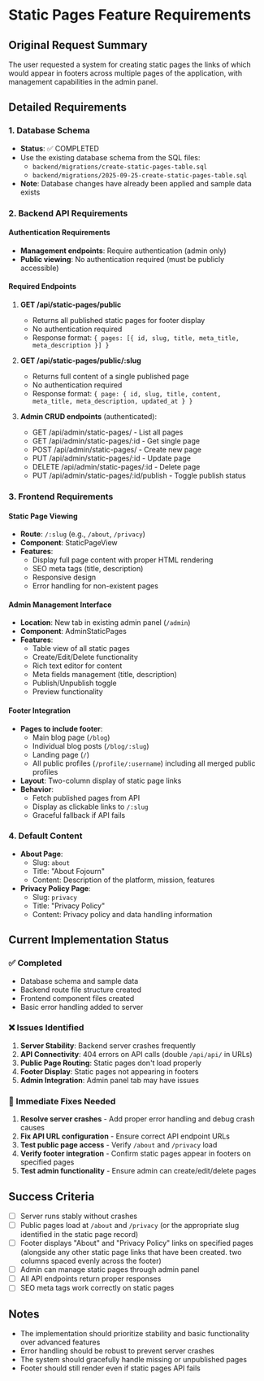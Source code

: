 # Static Pages Feature Requirements

## Original Request Summary

The user requested a system for creating static pages the links of which would appear in footers across multiple pages of the application, with management capabilities in the admin panel.

## Detailed Requirements

### 1. Database Schema
- **Status**: ✅ COMPLETED
- Use the existing database schema from the SQL files:
  - `backend/migrations/create-static-pages-table.sql`
  - `backend/migrations/2025-09-25-create-static-pages-table.sql`
- **Note**: Database changes have already been applied and sample data exists

### 2. Backend API Requirements

#### Authentication Requirements
- **Management endpoints**: Require authentication (admin only)
- **Public viewing**: No authentication required (must be publicly accessible)

#### Required Endpoints
1. **GET /api/static-pages/public**
   - Returns all published static pages for footer display
   - No authentication required
   - Response format: `{ pages: [{ id, slug, title, meta_title, meta_description }] }`

2. **GET /api/static-pages/public/:slug**
   - Returns full content of a single published page
   - No authentication required
   - Response format: `{ page: { id, slug, title, content, meta_title, meta_description, updated_at } }`

3. **Admin CRUD endpoints** (authenticated):
   - GET /api/admin/static-pages/ - List all pages
   - GET /api/admin/static-pages/:id - Get single page
   - POST /api/admin/static-pages/ - Create new page
   - PUT /api/admin/static-pages/:id - Update page
   - DELETE /api/admin/static-pages/:id - Delete page
   - PUT /api/admin/static-pages/:id/publish - Toggle publish status

### 3. Frontend Requirements

#### Static Page Viewing
- **Route**: `/:slug` (e.g., `/about`, `/privacy`)
- **Component**: StaticPageView
- **Features**:
  - Display full page content with proper HTML rendering
  - SEO meta tags (title, description)
  - Responsive design
  - Error handling for non-existent pages

#### Admin Management Interface
- **Location**: New tab in existing admin panel (`/admin`)
- **Component**: AdminStaticPages
- **Features**:
  - Table view of all static pages
  - Create/Edit/Delete functionality
  - Rich text editor for content
  - Meta fields management (title, description)
  - Publish/Unpublish toggle
  - Preview functionality

#### Footer Integration
- **Pages to include footer**:
  - Main blog page (`/blog`)
  - Individual blog posts (`/blog/:slug`)
  - Landing page (`/`)
  - All public profiles (`/profile/:username`) including all merged public profiles
- **Layout**: Two-column display of static page links
- **Behavior**: 
  - Fetch published pages from API
  - Display as clickable links to `/:slug`
  - Graceful fallback if API fails

### 4. Default Content
- **About Page**: 
  - Slug: `about`
  - Title: "About Fojourn"
  - Content: Description of the platform, mission, features
- **Privacy Policy Page**:
  - Slug: `privacy`  
  - Title: "Privacy Policy"
  - Content: Privacy policy and data handling information

## Current Implementation Status

### ✅ Completed
- Database schema and sample data
- Backend route file structure created
- Frontend component files created
- Basic error handling added to server

### ❌ Issues Identified
1. **Server Stability**: Backend server crashes frequently
2. **API Connectivity**: 404 errors on API calls (double `/api/api/` in URLs)
3. **Public Page Routing**: Static pages don't load properly
4. **Footer Display**: Static pages not appearing in footers
5. **Admin Integration**: Admin panel tab may have issues

### 🔧 Immediate Fixes Needed
1. **Resolve server crashes** - Add proper error handling and debug crash causes
2. **Fix API URL configuration** - Ensure correct API endpoint URLs
3. **Test public page access** - Verify `/about` and `/privacy` load
4. **Verify footer integration** - Confirm static pages appear in footers on specified pages
5. **Test admin functionality** - Ensure admin can create/edit/delete pages

## Success Criteria
- [ ] Server runs stably without crashes
- [ ] Public pages load at `/about` and `/privacy` (or the appropriate slug identified in the static page record)
- [ ] Footer displays "About" and "Privacy Policy" links on specified pages (alongside any other static page links that have been created.  two columns spaced evenly across the footer)
- [ ] Admin can manage static pages through admin panel
- [ ] All API endpoints return proper responses
- [ ] SEO meta tags work correctly on static pages

## Notes
- The implementation should prioritize stability and basic functionality over advanced features
- Error handling should be robust to prevent server crashes
- The system should gracefully handle missing or unpublished pages
- Footer should still render even if static pages API fails
